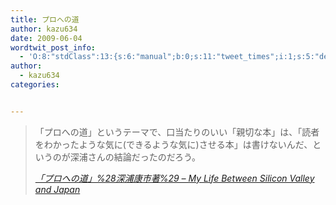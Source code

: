 ```yaml
---
title: プロへの道
author: kazu634
date: 2009-06-04
wordtwit_post_info:
  - 'O:8:"stdClass":13:{s:6:"manual";b:0;s:11:"tweet_times";i:1;s:5:"delay";i:0;s:7:"enabled";i:1;s:10:"separation";s:2:"60";s:7:"version";s:3:"3.7";s:14:"tweet_template";b:0;s:6:"status";i:2;s:6:"result";a:0:{}s:13:"tweet_counter";i:2;s:13:"tweet_log_ids";a:1:{i:0;i:4639;}s:9:"hash_tags";a:0:{}s:8:"accounts";a:1:{i:0;s:7:"kazu634";}}'
author:
  - kazu634
categories:


---
```

<div class="section">
<blockquote title="「プロへの道」%28深浦康市著%29 - My Life Between Silicon Valley and Japan" cite="http://d.hatena.ne.jp/umedamochio/20090603/p1">
<p>
      「プロへの道」というテーマで、口当たりのいい「親切な本」は、「読者をわかったような気に(できるような気に)させる本」は書けないんだ、というのが深浦さんの結論だったのだろう。
</p>
    
<p>
<cite><a href="http://d.hatena.ne.jp/umedamochio/20090603/p1" onclick="__gaTracker('send', 'event', 'outbound-article', 'http://d.hatena.ne.jp/umedamochio/20090603/p1', '「プロへの道」%28深浦康市著%29 &#8211; My Life Between Silicon Valley and Japan');" target="_blank">「プロへの道」%28深浦康市著%29 &#8211; My Life Between Silicon Valley and Japan</a></cite>
</p>
</blockquote>
</div>
